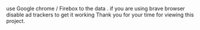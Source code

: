 use Google chrome / Firebox to the data .
if you are using brave browser disable ad trackers to get it working
Thank you for your time for viewing this project.
